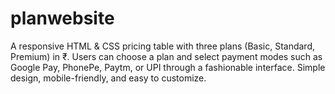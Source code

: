# planwebsite
A responsive HTML &amp; CSS pricing table with three plans (Basic, Standard, Premium) in ₹. Users can choose a plan and select payment modes such as Google Pay, PhonePe, Paytm, or UPI through a fashionable interface. Simple design, mobile-friendly, and easy to customize.
